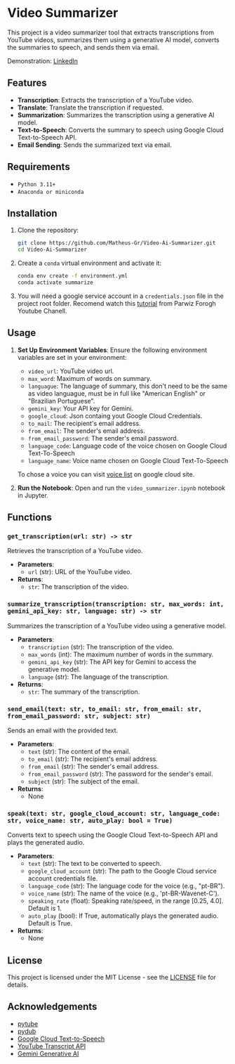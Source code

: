 # Video Summarizer

This project is a video summarizer tool that extracts transcriptions from YouTube videos, summarizes them using a generative AI model, converts the summaries to speech, and sends them via email.

Demonstration: [LinkedIn](https://www.linkedin.com/posts/matheus-gr_llama3-whisper-elevenlabs-activity-7212213971062312960-s12O?utm_source=share&utm_medium=member_desktop)

## Features

- **Transcription**: Extracts the transcription of a YouTube video.
- **Translate**: Translate the transcription if requested.
- **Summarization**: Summarizes the transcription using a generative AI model.
- **Text-to-Speech**: Converts the summary to speech using Google Cloud Text-to-Speech API.
- **Email Sending**: Sends the summarized text via email.

## Requirements

- `Python 3.11+`
- `Anaconda or miniconda`

## Installation

1. Clone the repository:

   ```sh
   git clone https://github.com/Matheus-Gr/Video-Ai-Summarizer.git
   cd Video-Ai-Summarizer
   ```

2. Create a `conda` virtual environment and activate it:

   ```sh
   conda env create -f environment.yml
   conda activate summarize
   ```

3. You will need a google service account in a `credentials.json` file in the project root folder. Recomend watch this [tutorial](https://youtu.be/DtlJH6MgBso?si=ghEd3QDVtnGnzO3N&t=64) from Parwiz Forogh Youtube Chanell.

## Usage

1. **Set Up Environment Variables**:
   Ensure the following environment variables are set in your environment:

   - `video_url`: YouTube video url.
   - `max_word`: Maximum of words on summary.
   - `languague`: The language of summary, this don't need to be the same as video languague, must be in full like "American English" or "Brazilian Portuguese".
   - `gemini_key`: Your API key for Gemini.
   - `google_cloud`: Json containg yout Google Cloud Credentials.
   - `to_mail`: The recipient's email address.
   - `from_email`: The sender's email address.
   - `from_email_password`: The sender's email password.
   - `language_code`: Language code of the voice chosen on Google Cloud Text-To-Speech
   - `language_name`: Voice name chosen on Google Cloud Text-To-Speech

   To chose a voice you can visit [voice list](https://cloud.google.com/text-to-speech/docs/voices) on google cloud site.

2. **Run the Notebook**:
   Open and run the `video_summarizer.ipynb` notebook in Jupyter.

## Functions

### `get_transcription(url: str) -> str`

Retrieves the transcription of a YouTube video.

- **Parameters**:
  - `url` (str): URL of the YouTube video.
- **Returns**:
  - `str`: The transcription of the video.

### `summarize_transcription(transcription: str, max_words: int, gemini_api_key: str, language: str) -> str`

Summarizes the transcription of a YouTube video using a generative model.

- **Parameters**:
  - `transcription` (str): The transcription of the video.
  - `max_words` (int): The maximum number of words in the summary.
  - `gemini_api_key` (str): The API key for Gemini to access the generative model.
  - `language` (str): The language of the transcription.
- **Returns**:
  - `str`: The summary of the transcription.

### `send_email(text: str, to_email: str, from_email: str, from_email_password: str, subject: str)`

Sends an email with the provided text.

- **Parameters**:
  - `text` (str): The content of the email.
  - `to_email` (str): The recipient's email address.
  - `from_email` (str): The sender's email address.
  - `from_email_password` (str): The password for the sender's email.
  - `subject` (str): The subject of the email.
- **Returns**:
  - None

### `speak(text: str, google_cloud_account: str, language_code: str, voice_name: str, auto_play: bool = True)`

Converts text to speech using the Google Cloud Text-to-Speech API and plays the generated audio.

- **Parameters**:
  - `text` (str): The text to be converted to speech.
  - `google_cloud_account` (str): The path to the Google Cloud service account credentials file.
  - `language_code` (str): The language code for the voice (e.g., "pt-BR").
  - `voice_name` (str): The name of the voice (e.g., 'pt-BR-Wavenet-C').
  - `speaking_rate` (float): Speaking rate/speed, in the range [0.25, 4.0]. Default is 1.
  - `auto_play` (bool): If True, automatically plays the generated audio. Default is True.
- **Returns**:
  - None

## License

This project is licensed under the MIT License - see the [LICENSE](LICENSE) file for details.

## Acknowledgements

- [pytube](https://github.com/nficano/pytube)
- [pydub](https://github.com/jiaaro/pydub)
- [Google Cloud Text-to-Speech](https://cloud.google.com/text-to-speech)
- [YouTube Transcript API](https://github.com/jdepoix/youtube-transcript-api)
- [Gemini Generative AI](https://gemini.com/)
